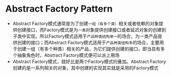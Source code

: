 # Abstract Factory Pattern
- Abstract Factory模式通常是为了创建`一组（有多个类）`相关或者依赖的对象提供创建接口，而Factory模式是为`一类`对象提供创建接口或者延迟对象的创建到子类中实现。所以Factory模式适用于`产品种类结构单一`的场合，为一类产品提供创建的接口；而Abstract Factory模式适用于`产品种类结构多`的场合，主要用于创建一组（有多个种类）相关的产品，为它们提供创建的接口，即当具有多个抽象角色时，Abstract Factory模式便可以派上用场
- Abstract Factory模式，就好比是两个Factory模式的叠加。Abstract Factory创建的是一系列相关的对象，其中创建的实现其实就是采用的Factory模式
